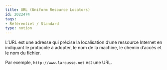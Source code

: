 ```yaml
---
title: URL (Uniform Resource Locators)
id: 2022474
tags:
- Référentiel / Standard
type: notion
---
```


L’URL est une adresse qui précise la localisation d’une ressource Internet en indiquant le protocole à adopter, le nom de la machine, le chemin d’accès et le nom du fichier.

Par exemple, `http://www.larousse.net` est une URL.

